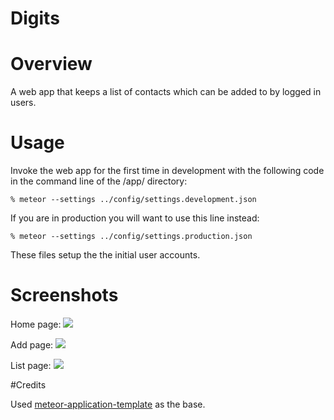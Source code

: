 # Digits

# Overview

A web app that keeps a list of contacts which can be added to by logged in users.

# Usage

Invoke the web app for the first time in development with the following code in the command line of the /app/ directory:
```
% meteor --settings ../config/settings.development.json
```
If you are in production you will want to use this line instead:
```
% meteor --settings ../config/settings.production.json
```
These files setup the the initial user accounts.

# Screenshots

Home page:
![](url=https://raw.githubusercontent.com/RoryAndrews/digits/qa-1/doc/homepage.png)

Add page:
![](url=https://raw.githubusercontent.com/RoryAndrews/digits/qa-1/doc/addpage.png)

List page:
![](url=https://raw.githubusercontent.com/RoryAndrews/digits/qa-1/doc/listpage.png)

#Credits

Used [meteor-application-template](url=http://ics-software-engineering.github.io/meteor-application-template/) as the base.
